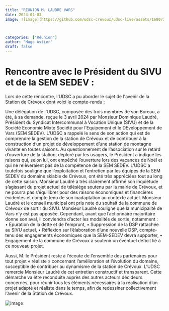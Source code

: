 ```yaml
---
title: "REUNION M. LAUDRE VARS"
date: 2024-04-03
image: ![image](https://github.com/udsc-crevoux/udsc-live/assets/168073304/1ccbeeca-3b53-4319-93c9-26905d0ac0c8)



categories: ["Réunion"]
author: "Hugo Astier"
draft: false
---
```


# Rencontre avec le Président du SIVU et de la SEM SEDEV :

Lors de cette rencontre, l'UDSC a pu aborder le sujet de l'avenir de la Station de Crévoux dont voici le compte-rendu :

Une délégation de l’UDSC, composée des trois membres de son Bureau, a été, à sa demande, reçue le 3 avril 2024 par Monsieur Dominique Laudré, Président du Syndicat Intercommunal à Vocation Unique (SIVU) et de la Société Economie Mixte Société pour l’Equipement et le DEveloppement de Vars (SEM SEDEV).
L’UDSC a rappelé le sens de son action qui est de comprendre la gestion de la station de Crévoux et de contribuer à la construction d’un projet de développement d’une station de montagne vivante en toutes saisons. 
Au questionnement de l’association sur le retard d’ouverture de la station, déploré par les usagers, le Président a indiqué les raisons qui, selon lui, ont empêché l’ouverture lors des vacances de Noël et qui ne relèveraient pas de la compétence de la SEM SEDEV.
L’UDSC a toutefois souligné que l’exploitation et l’entretien par les équipes de la SEM SEDEV du domaine skiable de Crévoux, ont été très appréciées tout au long de cette saison. 
Monsieur Laudré a très clairement affirmé son inquiétude s’agissant du projet actuel de télésiège soutenu par la mairie de Crévoux, et ne pourra pas s’équilibrer pour des raisons économiques et financières évidentes et compte tenu de son inadaptation au contexte actuel.
Monsieur Laudré et le conseil municipal ont pris note du souhait de la commune de Crévoux de sortir du SIVU. Monsieur Laudré souligne que la municipalité de Vars n’y est pas apposée. Cependant, avant que l’actionnaire majoritaire donne son aval, il conviendra d’acter les modalités de sortie, notamment :  
•	Epuration de la dette et de l’emprunt,
•	Suppression de la DSP rattachée au SIVU actuel,
•	Réflexion sur l’élaboration d’une nouvelle DSP, compte-tenu des engagements économiques que la SEM-SEDEV devra supporter, 
•	Engagement de la commune de Crévoux à soutenir un éventuel déficit lié à ce nouveau projet. 

Aussi, M. le Président reste à l’écoute de l’ensemble des partenaires pour tout projet « réaliste » concernant l’amélioration et l’évolution du domaine, susceptible de contribuer au dynamisme de la station de Crévoux.
L’UDSC remercie Monsieur Laudré de cet entretien constructif et transparent.
Cette démarche va être reconduite auprès des autres acteurs décideurs concernés, pour réunir tous les éléments nécessaires à la réalisation d’un projet adapté et réaliste dans le temps, afin de redessiner collectivement l’avenir de la Station de Crévoux.

![image](https://github.com/udsc-crevoux/udsc-live/assets/168073304/d8850ac5-1adb-4fbd-9cc7-6a78eef5a3cb)


